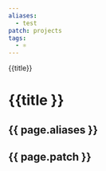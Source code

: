 ```yaml
---
aliases:
  - test
patch: projects
tags:
  - ⚛
---
```

{{title}}
<h1>{{title }}</h1>
<h2>{{ page.aliases }}</h2>
<h2>{{ page.patch }}</h2>
